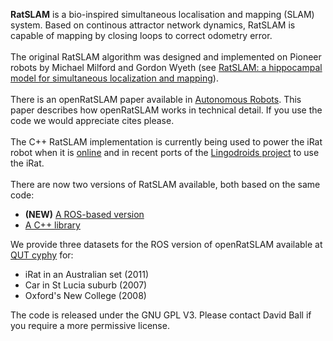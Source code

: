<b>RatSLAM</b> is a bio-inspired simultaneous localisation and mapping (SLAM) system. Based on continous attractor network dynamics, RatSLAM is capable of mapping by closing loops to correct odometry error.<br>
<br>
The original RatSLAM algorithm was designed and implemented on Pioneer robots by Michael Milford and Gordon Wyeth (see <a href='http://eprints.qut.edu.au/37593/1/c37593.pdf'>RatSLAM: a hippocampal model for simultaneous localization and mapping</a>).<br>
<br>
There is an openRatSLAM paper available in <a href='http://www.springerlink.com/openurl.asp?genre=article&id=doi:10.1007/s10514-012-9317-9'>Autonomous Robots</a>. This paper describes how openRatSLAM works in technical detail.  If you use the code we would appreciate cites please.<br>
<br>
The C++ RatSLAM implementation is currently being used to power the iRat robot when it is <a href='http://ratslam.itee.uq.edu.au/live.html'>online</a> and in recent ports of the <a href='http://itee.uq.edu.au/~ruth/Lingodroids.htm'>Lingodroids project</a> to use the iRat.<br>
<br>
There are now two versions of RatSLAM available, both based on the same code:<br>
<ul><li><b>(NEW)</b> <a href='https://github.com/davidmball/ratslam/blob/wiki/RatSLAMROS.md'>A ROS-based version</a>
</li><li><a href='https://github.com/davidmball/ratslam/blob/wiki/RatSLAMLibrary.md'>A C++ library</a></li></ul>

We provide three datasets for the ROS version of openRatSLAM available at <a href='https://wiki.qut.edu.au/display/cyphy/openRatSLAM+datasets'>QUT cyphy</a> for:<br>
<ul><li>iRat in an Australian set (2011)<br>
</li><li>Car in St Lucia suburb (2007)<br>
</li><li>Oxford's New College (2008)</li></ul>

The code is released under the GNU GPL V3. Please contact David Ball if you require a more permissive license.
